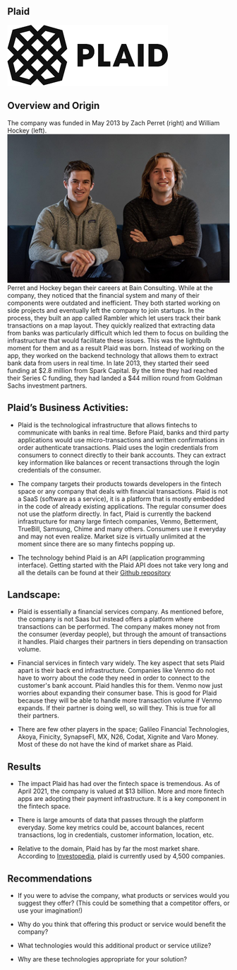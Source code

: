 ## **Plaid**
![logo](https://github.com/Gsilvera24/Plaid/blob/main/plaidlogo.png)

## Overview and Origin

The company was funded in May 2013 by Zach Perret (right) and William Hockey (left). 
![](https://github.com/Gsilvera24/Plaid/blob/main/founders.jpg)
Perret and Hockey began their careers at Bain Consulting. While at the company, they noticed that the financial system and many of their components were outdated and inefficient. They both started working on side projects and eventually left the company to join startups. In the process, they built an app called Rambler which let users track their bank transactions on a map layout. They quickly realized that extracting data from banks was particularly difficult which led them to focus on building the infrastructure that would facilitate these issues. This was the lightbulb moment for them and as a result Plaid was born. Instead of working on the app, they worked on the backend technology that allows them to extract bank data from users in real time. In late 2013, they started their seed funding at  $2.8 million from Spark Capital. By the time they had reached their Series C funding, they had landed a $44 million round from Goldman Sachs investment partners. 

## Plaid’s Business Activities:

* Plaid is the technological infrastructure that allows fintechs to communicate with banks in real time. Before Plaid, banks and third party applications would use micro-transactions and written confirmations in order authenticate transactions. Plaid uses the login credentials from consumers to connect directly to their bank accounts. They can extract key information like balances or recent transactions through the login credentials of the consumer.  

* The company targets their products towards developers in the fintech space or any company that deals with financial transactions. Plaid is not a SaaS (software as a service), it is a platform that is mostly embedded in the code of already existing applications. The regular consumer does not use the platform directly. In fact, Plaid is currently the backend infrastructure for many large fintech companies, Venmo, Betterment, TrueBill, Samsung, Chime and many others. Consumers use it everyday and may not even realize. Market size is virtually unlimited at the moment since there are so many fintechs popping up.


* The technology behind Plaid is an API (application programming interface). Getting started with the Plaid API does not take very long and all the details can be found at their [Github repository](https://github.com/plaid/quickstart)

## Landscape:

* Plaid is essentially a financial services company. As mentioned before, the company is not Saas but instead offers a platform where transactions can be performed. The company makes money not from the consumer (everday people), but through the amount of transactions it handles. Plaid charges their partners in tiers depending on transaction volume. 

* Financial services in fintech vary widely. The key aspect that sets Plaid apart is their back end infrastructure. Companies like Venmo do not have to worry about the code they need in order to connect to the customer's bank account. Plaid handles this for them. Venmo now just worries about expanding their consumer base. This is good for Plaid because they will be able to handle more transaction volume if Venmo expands. If their partner is doing well, so will they. This is true for all their partners. 

* There are few other players in the space; Galileo Financial Technologies, Akoya, Finicity, SynapseFI, MX, N26, Codat, Xignite and Varo Money. Most of these do not have the kind of market share as Plaid.

## Results

* The impact Plaid has had over the fintech space is tremendous. As of April 2021, the company is valued at $13 billion. More and more fintech apps are adopting their payment infrastructure. It is a key component in the fintech space.

* There is large amounts of data that passes through the platform everyday. Some key metrics could be, account balances, recent transactions, log in credentials, customer information, location, etc. 
* Relative to the domain, Plaid has by far the most market share. According to [Investopedia](https://www.investopedia.com/what-is-plaid-5207625), plaid is currently used by 4,500 companies.

## Recommendations

* If you were to advise the company, what products or services would you suggest they offer? (This could be something that a competitor offers, or use your imagination!)

* Why do you think that offering this product or service would benefit the company?

* What technologies would this additional product or service utilize?

* Why are these technologies appropriate for your solution?

